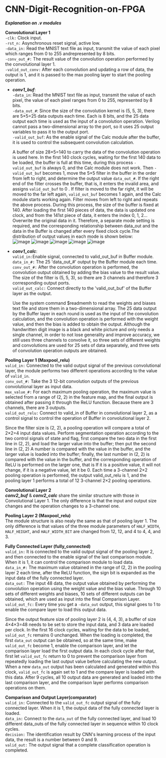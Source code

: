 # CNN-Digit-Recognition-on-FPGA
**_Explanation on .v modules_** 
  
**Convolutional Layer 1**  
`-clk:` Clock input.  
`-rst_n:` Asynchronous reset signal, active low.  
`-data_in:` Read the MNIST text file as input, transmit the value of each pixel which ranges from 0 to 255 andrepresented by 8 bits.  
`-conv_out_#:` The result value of the convolution operation performed by the convolutional layer 1.  
`-valid_out_conv:` After each convolution and updating a row of data, the output is 1, and it is passed to the max pooling layer to start the pooling operation.  
  * **_conv1_buf_**:  
`-data_in`: Read the MNIST text file as input, transmit the value of each pixel, the value of each pixel ranges from 0 to 255, represented by 8 bits.  
`-data_out_#`: Since the size of the convolution kernel is (5, 5, 3), there are 5×5=25 data outputs each time. Each is 8 bits, and the 25 data output each time is used as the input of a convolution operation. Verilog cannot pass a two-dimensional array to the port, so it uses 25 output variables to pass it to the output port.  
`-valid_out_buf`: As the enable signal of the Calc module after the buffer, it is used to control the subsequent convolution calculation.  

    A buffer of size 28×5=140 to carry the data of the convolution operation is used here. In the first 140 clock cycles, waiting for the first 140 data to be loaded, the buffer is full at this time, during this process `-valid_out_buf` is always 0, and the Calc module does not work. Then `-valid_out_buf` becomes 1, move the 5×5 filter in the buffer in the order from left to right, and determine the output value `data_out_#`. If the right end of the filter crosses the buffer, that is, it enters the invalid area, and assigns `valid_out_buf` to 0 . If filter is moved to the far right, it will be moved to the far left again, `valid_out_buf` becomes 1 again, and the Calc module starts working again. Filter moves from left to right and repeats the above process. During this process, the size of the buffer is fixed at 140. After loading the first 140 pieces of data, the data is updated one clock, and from the 141st piece of data, it enters the index 0, 1, 2... Overwrite the original data in it. Therefore, a separate mode setting is required, and the corresponding relationship between data_out and the data in the Buffer is changed after every fixed clock cycle.The distribution of output values in each mode is shown below:     
  ![image](https://user-images.githubusercontent.com/114987225/196122331-b5987db3-b380-4521-adab-46e2bf88e8a0.png)
  ![image](https://user-images.githubusercontent.com/114987225/196122359-acab712a-b702-470f-8425-f10310ff344f.png)
  ![image](https://user-images.githubusercontent.com/114987225/196122373-aa2aed26-59cb-4b1f-8497-d74ffcc2043e.png)
  ![image](https://user-images.githubusercontent.com/114987225/196122386-935e56c1-96af-4ed6-8889-e55ca820853e.png)
  ![image](https://user-images.githubusercontent.com/114987225/196122412-76ff0154-02db-4937-b13d-5d4ca17f84b8.png)
  
  * **_conv1_calc_**:   
`valid_in:`Enable signal, connected to valid_out_buf in Buffer module.  
`data_in_#:` The 25 'data_out_#' output by the Buffer module each time.  
`conv_out_#:` After the convolution operation is performed, the convolution output obtained by adding the bias value to the result value. The size of the filter is (5, 5, 3), so there are 3 channels and therefore 3 corresponding output ports.   
`valid_out_calc:` Connect directly to the 'valid_out_buf' of the Buffer layer as the output.  

     Use the system command $readmemh to read the weights and biases text file and store them in a two-dimensional array. The 25 data output by the Buffer layer in each round is used as the input of the convolution calculation, and the convolution operation is performed with the weight value, and then the bias is added to obtain the output. Although the handwritten digit image is a black and white picture and only needs a single channel, in order to not lose generality and improve accuracy, we still uses three channels to convolve it, so three sets of different weights and convolutions are used for 25 sets of data separately, and three sets of convolution operation outputs are obtained.
     
**Pooling Layer 1 (Maxpool_relu)**  
`valid_in:` Connected to the valid output signal of the previous convolutional layer, the module performs two different operations according to the value of `valid_in`.  
`conv_out_#:` Take the 3 12-bit convolution outputs of the previous convolutional layer as input data.  
`max_value_#:` For each maximum pooling operation, the maximum value is selected from a range of (2, 2) in the feature map, and the final output is obtained after passing it through the ReLU function. Because there are 3 channels, there are 3 outputs.  
`valid_out_relu:` Connect to valid_in of Buffer in convolutional layer 2, as a control signal to control the operation of Buffer in convolutional layer 2.  

   Since the filter size is (2, 2), a pooling operation will compare a total of 2×2=4 input data values. Perform segmentation operation according to the two control signals of state and flag, first compare the two data in the first line in (2, 2), and load the larger value into the buffer; then put the second line in (2, 2) A number is compared with the value in the buffer, and the larger value is loaded into the buffer; finally, the last number in (2, 2) is compared with the value in the buffer, and the corresponding operation of ReLU is performed on the larger one, that is If it is a positive value, it will not change, if it is a negative value, let it be 0. Each time a 3-channel 2×2 pooling operation is performed, the output valid_out_relu is 1, and the pooling layer 1 performs a total of 12 3-channel 2×2 pooling operations.

**Convolutional Layer 2**  
    **_conv2_buf_** & **_conv2_calc_** share the similar structure with those in Convolutional Layer 1. The only difference is that the input and output size changes and the operation changes to a 3-channel one.

**Pooling Layer 2 (Maxpool_relu)**  
The module structure is also nealy the same as that of pooling layer 1. The only difference is that values of the three module parameters of `HALF_WIDTH`, `HALF_HEIGHT`, and `HALF_WIDTH_BIT` are changed from 12, 12, and 4 to 4, 4, and 3.  

**Fully Connected Layer (fully_connected)**  
`valid_in:` It is connected to the valid output signal of the pooling layer 2, and then connected to the enable signal of the last comparison module. When it is 1, it can control the comparison module to load data.  
`data_in_#:` The maximum value obtained in the range of (2, 2) in the pooling layer 2 each time, after the ReLU function, the sign bit is expanded as the input data of the fully connected layer.  
`data_out:` The input 48 data, the output value obtained by performing the convolution operation using the weight value and the bias value. Through 10 sets of different weights and biases, 10 sets of different outputs can be obtained, which are used as input into the final Comparison Layer.  
`valid_out_fc:` Every time you get a `-data_out` output, this signal goes to 1 to enable the compare layer to load this output data.  

  Since the output feature size of pooling layer 2 is (4, 4, 3), a buffer of size 4×4×3=48 needs to be set to store the input data, and 3 data are loaded per clock. In the first 16 clock cycles, waiting for the data to be loaded, `valid_out_fc` remains 0 unchanged. When the loading is completed, the first `data_out` output can be obtained, so at the same time, make `valid_out_fc` become 1, enable the comparison layer, and let the comparison layer load the first output data. In each clock cycle after that, first let `valid_out_fc` return to 0 to prevent the comparison layer from repeatedly loading the last output value before calculating the new output. When a new `data_out` output has been calculated and generated within this clock, `valid_out_fc` is again set to 1 and the compare layer is loaded with this data. After 9 cycles, all 10 output data are generated and loaded into the last comparison layer, and the comparison layer performs comparison operations on them.  
  
**Comparison and Output Layer(comparator)**  
`valid_in:` Connected to the `valid_out_fc` output signal of the fully connected layer. When it is 1, the output data of the fully connected layer is loaded.  
`data_in:` Connect to the `data_out` of the fully connected layer, and load 10 different data_outs of the fully connected layer in sequence within 10 clock cycles.  
`decision:` The identification result by CNN's learning process of the input data, the result is a number between 0 and 9.  
`valid_out:` The output signal that a complete classification operation is completed.  

